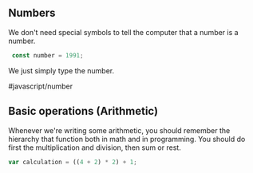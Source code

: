 ## Numbers

We don't need special symbols to tell the computer that a number is a number.

```javascript
 const number = 1991;
```

We just simply type the number.

#javascript/number

## Basic operations (Arithmetic)

Whenever we're writing some arithmetic, you should remember the hierarchy that function both in math and in programming. You should do first the multiplication and division, then sum or rest.

```js
var calculation = ((4 + 2) * 2) + 1; 
```